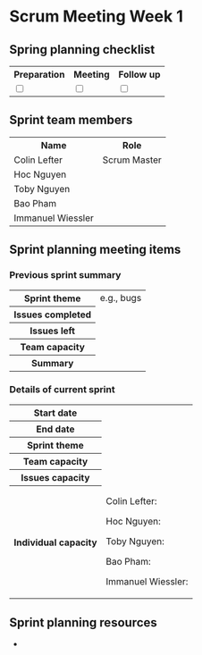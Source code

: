 # Scrum Meeting Week 1

## Spring planning checklist

<table>
  <tr>
    <th>
      Preparation
    </th>
    <th>
      Meeting
    </th>
    <th>
      Follow up
    </th>
  </tr>
  <tr>
    <td>
      <input type="checkbox">
    </td>
    <td>
      <input type="checkbox">
    </td>
    <td>
      <input type="checkbox">
    </td>
  </tr>
</table>

## Sprint team members

<table>
  <tr>
    <th>Name</th>
    <th>Role</th>
  </tr>
  <tr>
    <td>Colin Lefter</td>
    <td>Scrum Master</td>
  </tr>
  <tr>
    <td>Hoc Nguyen</td>
    <td></td>
  </tr>
  <tr>
    <td>Toby Nguyen</td>
    <td></td>
  </tr>
  <tr>
    <td>Bao Pham</td>
    <td></td>
  </tr>
  <tr>
    <td>Immanuel Wiessler</td>
    <td></td>
  </tr>
</table>

## Sprint planning meeting items

### Previous sprint summary

<table>
  <tr>
    <th>Sprint theme</th>
    <td>e.g., bugs</td>
  </tr>
  <tr>
    <th>Issues completed</th>
    <td></td>
  </tr>
  <tr>
    <th>Issues left</th>
    <td></td>
  </tr>
  <tr>
    <th>Team capacity</th>
    <td></td>
  </tr>
  <tr>
    <th>Summary</th>
    <td></td>
  </tr>
</table>


### Details of current sprint

<table>
  <tr>
    <th>Start date</th>
    <td></td>
  </tr>
  <tr>
    <th>End date</th>
    <td></td>
  </tr>
  <tr>
    <th>Sprint theme</th>
    <td></td>
  </tr>
  <tr>
    <th>Team capacity</th>
    <td></td>
  </tr>
  <tr>
    <th>Issues capacity</th>
    <td></td>
  </tr>
  <tr>
    <th>Individual capacity</th>
    <td>
      <p>
        Colin Lefter:
      </p>
      <p>
        Hoc Nguyen:
      </p>
      <p>
        Toby Nguyen:
      </p>
      <p>
        Bao Pham:
      </p>
      <p>
        Immanuel Wiessler:
      </p>
    </td>
  </tr>
<table>

## Sprint planning resources
- 